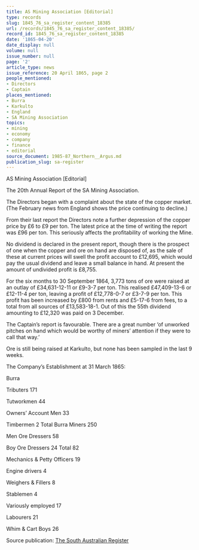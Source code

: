 ```yaml
---
title: AS Mining Association [Editorial]
type: records
slug: 1845_76_sa_register_content_18385
url: /records/1845_76_sa_register_content_18385/
record_id: 1845_76_sa_register_content_18385
date: '1865-04-20'
date_display: null
volume: null
issue_number: null
page: '2'
article_type: news
issue_reference: 20 April 1865, page 2
people_mentioned:
- Directors
- Captain
places_mentioned:
- Burra
- Karkulto
- England
- SA Mining Association
topics:
- mining
- economy
- company
- finance
- editorial
source_document: 1985-87_Northern__Argus.md
publication_slug: sa-register
---
```


AS Mining Association [Editorial]

The 20th Annual Report of the SA Mining Association.

The Directors began with a complaint about the state of the copper market.  (The February news from England shows the price continuing to decline.)

From their last report the Directors note a further depression of the copper price by £6 to £9 per ton.  The latest price at the time of writing the report was £96 per ton.  This seriously affects the profitability of working the Mine.

No dividend is declared in the present report, though there is the prospect of one when the copper and ore on hand are disposed of, as the sale of these at current prices will swell the profit account to £12,695, which would pay the usual dividend and leave a small balance in hand.  At present the amount of undivided profit is £8,755.

For the six months to 30 September 1864, 3,773 tons of ore were raised at an outlay of £34,631-12-11 or £9-3-7 per ton.  This realised £47,409-13-6 or £12-11-4 per ton, leaving a profit of £12,778-0-7 or £3-7-9 per ton.  This profit has been increased by £800 from rents and £5-17-6 from fees, to a total from all sources of £13,583-18-1.  Out of this the 55th dividend amounting to £12,320 was paid on 3 December.

The Captain’s report is favourable.  There are a great number ‘of unworked pitches on hand which would be worthy of miners’ attention if they were to call that way.’

Ore is still being raised at Karkulto, but none has been sampled in the last 9 weeks.

The Company’s Establishment at 31 March 1865:

Burra

Tributers	171

Tutworkmen	44

Owners’ Account Men	33

Timbermen	2	Total Burra Miners	250

Men Ore Dressers	58

Boy Ore Dressers	24	Total	82

Mechanics & Petty Officers	19

Engine drivers	4

Weighers & Fillers	8

Stablemen	4

Variously employed	17

Labourers	21

Whim & Cart Boys	26

Source publication: [The South Australian Register](/publications/sa-register/)
